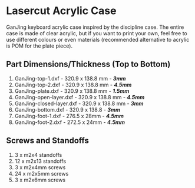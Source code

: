 # Lasercut Acrylic Case

GanJing keyboard acrylic case inspired by the discipline case. The entire case is made of clear acrylic, but if you want to print your own, feel free to use different colours or even materials (recommended alternative to acrylic is POM for the plate piece).

## Part Dimensions/Thickness (Top to Bottom)
1. GanJing-top-1.dxf - 320.9 x 138.8 mm - ***3mm***
2. GanJing-top-2.dxf - 320.9 x 138.8 mm - ***4.5mm***
3. GanJing-plate.dxf - 320.9 x 138.8 mm - ***1.5mm***
4. GanJing-open-layer.dxf - 320.9 x 138.8 mm - ***4.5mm***
5. GanJing-closed-layer.dxf - 320.9 x 138.8 mm - ***3mm***
6. GanJing-bottom.dxf - 320.9 x 138.8 - ***3mm***
7. GanJing-foot-1.dxf - 276.5 x 28mm - ***4.5mm***
8. GanJing-foot-2.dxf - 272.5 x 24mm - ***4.5mm***

## Screws and Standoffs
1. 3 x m2x4 standoffs
2. 12 x m2x13 standoffs
3. 3 x m2x4mm screws
4. 24 x m2x5mm screws
5. 3 x m2x6mm screws
